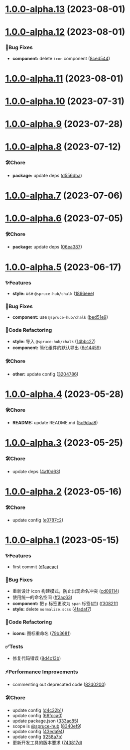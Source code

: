# [1.0.0-alpha.13](https://github.com/spruce-hub/spruce-ui/compare/v1.0.0-alpha.12...v1.0.0-alpha.13) (2023-08-01)



# [1.0.0-alpha.12](https://github.com/spruce-hub/spruce-ui/compare/v1.0.0-alpha.11...v1.0.0-alpha.12) (2023-08-01)


### 🐛Bug Fixes

* **component:** delete `icon` component ([8ced544](https://github.com/spruce-hub/spruce-ui/commit/8ced544be1107c41af67272e10b6495bc04f171e))



# [1.0.0-alpha.11](https://github.com/spruce-hub/spruce-ui/compare/v1.0.0-alpha.10...v1.0.0-alpha.11) (2023-08-01)



# [1.0.0-alpha.10](https://github.com/spruce-hub/spruce-ui/compare/v1.0.0-alpha.9...v1.0.0-alpha.10) (2023-07-31)



# [1.0.0-alpha.9](https://github.com/spruce-hub/spruce-ui/compare/v1.0.0-alpha.8...v1.0.0-alpha.9) (2023-07-28)



# [1.0.0-alpha.8](https://github.com/spruce-hub/spruce-ui/compare/v1.0.0-alpha.7...v1.0.0-alpha.8) (2023-07-12)


### 🛠️Chore

* **package:** update deps ([d556dba](https://github.com/spruce-hub/spruce-ui/commit/d556dba4f4fa1a644fcdac89058e17082be68a4f))



# [1.0.0-alpha.7](https://github.com/spruce-hub/spruce-ui/compare/v1.0.0-alpha.6...v1.0.0-alpha.7) (2023-07-06)



# [1.0.0-alpha.6](https://github.com/spruce-hub/spruce-ui/compare/v1.0.0-alpha.5...v1.0.0-alpha.6) (2023-07-05)


### 🛠️Chore

* **package:** update deps ([06ea387](https://github.com/spruce-hub/spruce-ui/commit/06ea3875b54e69fc01af04266f344909ed256694))



# [1.0.0-alpha.5](https://github.com/spruce-hub/spruce-ui/compare/v1.0.0-alpha.4...v1.0.0-alpha.5) (2023-06-17)


### ✨Features

* **style:** use `@spruce-hub/chalk` ([1896eee](https://github.com/spruce-hub/spruce-ui/commit/1896eee6424c35338562b03603e9c73cc759fd1f))


### 🐛Bug Fixes

* **component:** use `@spruce-hub/chalk` ([bed51e9](https://github.com/spruce-hub/spruce-ui/commit/bed51e921bac1440e3f16c638475d9094e4e4651))


### 🔨Code Refactoring

* **style:** 导入 `@spruce-hub/chalk` ([14bbc27](https://github.com/spruce-hub/spruce-ui/commit/14bbc2795f26d1fdd4c05a0d009cc93bb08d66bd))
* **component:** 简化组件的默认导出 ([6e14459](https://github.com/spruce-hub/spruce-ui/commit/6e14459b7dedaf80f2d74619fb2e00479a763563))


### 🛠️Chore

* **other:** update config ([3204786](https://github.com/spruce-hub/spruce-ui/commit/3204786213a17fe6523ab4f3e7de3b035213bed2))



# [1.0.0-alpha.4](https://github.com/spruce-hub/spruce-ui/compare/v1.0.0-alpha.3...v1.0.0-alpha.4) (2023-05-28)


### 🛠️Chore

* **README:** update README.md ([5c9daa8](https://github.com/spruce-hub/spruce-ui/commit/5c9daa8d71f4f7f65b4352c35f4e2efdc9d0db5d))



# [1.0.0-alpha.3](https://github.com/spruce-hub/spruce-ui/compare/v1.0.0-alpha.2...v1.0.0-alpha.3) (2023-05-25)


### 🛠️Chore

* update deps ([4a10d63](https://github.com/spruce-hub/spruce-ui/commit/4a10d63423108ef58362c58e056cd8dddf6825bf))



# [1.0.0-alpha.2](https://github.com/spruce-hub/spruce-ui/compare/v1.0.0-alpha.1...v1.0.0-alpha.2) (2023-05-16)


### 🛠️Chore

* update config ([e0787c2](https://github.com/spruce-hub/spruce-ui/commit/e0787c28173417c69715028fe1e06c6af2e45d6d))



# [1.0.0-alpha.1](https://github.com/spruce-hub/spruce-ui/compare/d1aacac4ed25e52c9fb025a64031e8ae7ef60581...v1.0.0-alpha.1) (2023-05-15)


### ✨Features

* first commit ([d1aacac](https://github.com/spruce-hub/spruce-ui/commit/d1aacac4ed25e52c9fb025a64031e8ae7ef60581))


### 🐛Bug Fixes

* 重新设计 icon 构建模式，防止出现命名冲突 ([cd09114](https://github.com/spruce-hub/spruce-ui/commit/cd091144e9f9e56f8966b9b2c5227acfc36cf9e2))
* 使用统一的命名空间 ([ff2ac63](https://github.com/spruce-hub/spruce-ui/commit/ff2ac63d24049707a9e20b4bad5a19db71edfef0))
* **component:** 把 `p` 标签更改为 `span` 标签([#1](https://github.com/spruce-hub/spruce-ui/issues/1)) ([f30821f](https://github.com/spruce-hub/spruce-ui/commit/f30821fd7db3aefce98553c1b101553d5e73f18d))
* **style:** delete `normalize.scss` ([4fadaf7](https://github.com/spruce-hub/spruce-ui/commit/4fadaf7604103e7bb208991bcd4ef36443d80ee0))


### 🔨Code Refactoring

* **icons:** 图标重命名 ([79b3681](https://github.com/spruce-hub/spruce-ui/commit/79b3681760286269ddec5fa7a17b295494565b97))


### ✅Tests

* 修复代码错误 ([8d4c13b](https://github.com/spruce-hub/spruce-ui/commit/8d4c13b25e49f0ae6b81589ca0ec4e2ff20d1023))


### ⚡Performance Improvements

* commenting out deprecated code ([82d0200](https://github.com/spruce-hub/spruce-ui/commit/82d0200b366cd0eced357be8985793735ebb23f3))


### 🛠️Chore

* update config ([d4c32b1](https://github.com/spruce-hub/spruce-ui/commit/d4c32b15a074cc365b2c9786fc4a1a39fc11309f))
* update config ([66fcca0](https://github.com/spruce-hub/spruce-ui/commit/66fcca0b333ca4c2cfe8c5267f6e0cc46ab1f93e))
* update package.json ([333ac85](https://github.com/spruce-hub/spruce-ui/commit/333ac85e6fa84c44df03c4e1e3bd6cb0ca558200))
* scope is [@spruce-hub](https://github.com/spruce-hub) ([8340ef9](https://github.com/spruce-hub/spruce-ui/commit/8340ef986ca5dca594d6c8b7277a719253b920dc))
* update config ([43eda94](https://github.com/spruce-hub/spruce-ui/commit/43eda94269a80859cda217a2eca796bf3aa8c706))
* update config ([f258a7b](https://github.com/spruce-hub/spruce-ui/commit/f258a7b4d67856a07c2d2e2915aff258cfde85ba))
* 更新开发工具的版本要求 ([743817d](https://github.com/spruce-hub/spruce-ui/commit/743817d275f9be1f84138451e4afd3ef1ae06600))



